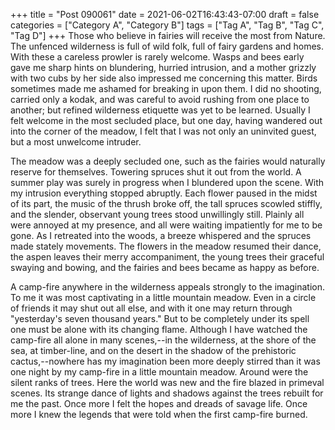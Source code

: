 +++
title = "Post 090061"
date = 2021-06-02T16:43:43-07:00
draft = false
categories = ["Category A", "Category B"]
tags = ["Tag A", "Tag B", "Tag C", "Tag D"]
+++
Those who believe in fairies will receive the most from Nature. The unfenced wilderness is full of wild folk, full of fairy gardens and homes. With these a careless prowler is rarely welcome. Wasps and bees early gave me sharp hints on blundering, hurried intrusion, and a mother grizzly with two cubs by her side also impressed me concerning this matter. Birds sometimes made me ashamed for breaking in upon them. I did no shooting, carried only a kodak, and was careful to avoid rushing from one place to another; but refined wilderness etiquette was yet to be learned. Usually I felt welcome in the most secluded place, but one day, having wandered out into the corner of the meadow, I felt that I was not only an uninvited guest, but a most unwelcome intruder.

The meadow was a deeply secluded one, such as the fairies would naturally reserve for themselves. Towering spruces shut it out from the world. A summer play was surely in progress when I blundered upon the scene. With my intrusion everything stopped abruptly. Each flower paused in the midst of its part, the music of the thrush broke off, the tall spruces scowled stiffly, and the slender, observant young trees stood unwillingly still. Plainly all were annoyed at my presence, and all were waiting impatiently for me to be gone. As I retreated into the woods, a breeze whispered and the spruces made stately movements. The flowers in the meadow resumed their dance, the aspen leaves their merry accompaniment, the young trees their graceful swaying and bowing, and the fairies and bees became as happy as before.

A camp-fire anywhere in the wilderness appeals strongly to the imagination. To me it was most captivating in a little mountain meadow. Even in a circle of friends it may shut out all else, and with it one may return through "yesterday's seven thousand years." But to be completely under its spell one must be alone with its changing flame. Although I have watched the camp-fire all alone in many scenes,--in the wilderness, at the shore of the sea, at timber-line, and on the desert in the shadow of the prehistoric cactus,--nowhere has my imagination been more deeply stirred than it was one night by my camp-fire in a little mountain meadow. Around were the silent ranks of trees. Here the world was new and the fire blazed in primeval scenes. Its strange dance of lights and shadows against the trees rebuilt for me the past. Once more I felt the hopes and dreads of savage life. Once more I knew the legends that were told when the first camp-fire burned.
